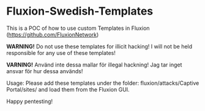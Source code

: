 # Fluxion-Swedish-Templates
This is a POC of how to use custom Templates in Fluxion (https://github.com/FluxionNetwork) 

<b>WARNING!</b> Do not use these templates for illicit hacking! 
I will not be held responsible for any use of these templates!

<b>VARNING!</b> Använd inte dessa mallar för illegal hackning!
Jag tar inget ansvar för hur dessa används!

Usage:
        Please add these templates under the folder:
        fluxion/attacks/Captive Portal/sites/ and load them from the Fluxion GUI.

Happy pentesting!


